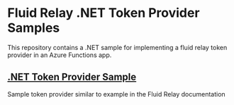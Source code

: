 # Fluid Relay .NET Token Provider Samples 

This repository contains a .NET sample for implementing a fluid relay token provider in an Azure Functions app.

## [.NET Token Provider Sample](/dotnet-tokenprovider-functionsapp)
Sample token provider similar to example in the Fluid Relay documentation
